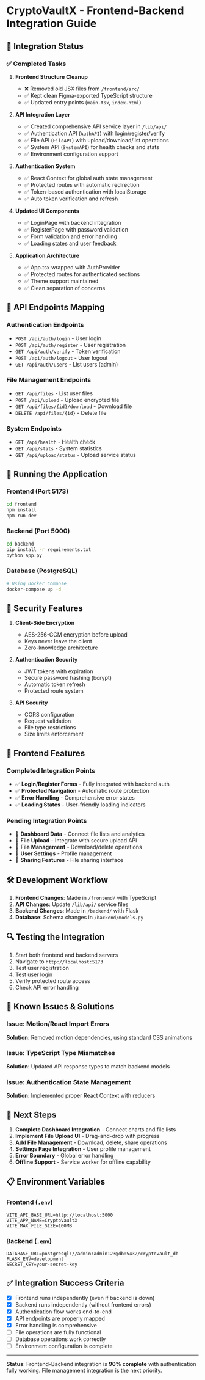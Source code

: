 # CryptoVaultX - Frontend-Backend Integration Guide

## 🎯 Integration Status

### ✅ Completed Tasks

1. **Frontend Structure Cleanup**
   - ❌ Removed old JSX files from `/frontend/src/`
   - ✅ Kept clean Figma-exported TypeScript structure
   - ✅ Updated entry points (`main.tsx`, `index.html`)

2. **API Integration Layer**
   - ✅ Created comprehensive API service layer in `/lib/api/`
   - ✅ Authentication API (`AuthAPI`) with login/register/verify
   - ✅ File API (`FileAPI`) with upload/download/list operations  
   - ✅ System API (`SystemAPI`) for health checks and stats
   - ✅ Environment configuration support

3. **Authentication System**
   - ✅ React Context for global auth state management
   - ✅ Protected routes with automatic redirection
   - ✅ Token-based authentication with localStorage
   - ✅ Auto token verification and refresh

4. **Updated UI Components**
   - ✅ LoginPage with backend integration
   - ✅ RegisterPage with password validation
   - ✅ Form validation and error handling
   - ✅ Loading states and user feedback

5. **Application Architecture**
   - ✅ App.tsx wrapped with AuthProvider
   - ✅ Protected routes for authenticated sections
   - ✅ Theme support maintained
   - ✅ Clean separation of concerns

## 🔧 API Endpoints Mapping

### Authentication Endpoints
- `POST /api/auth/login` - User login
- `POST /api/auth/register` - User registration  
- `GET /api/auth/verify` - Token verification
- `POST /api/auth/logout` - User logout
- `GET /api/auth/users` - List users (admin)

### File Management Endpoints  
- `GET /api/files` - List user files
- `POST /api/upload` - Upload encrypted file
- `GET /api/files/{id}/download` - Download file
- `DELETE /api/files/{id}` - Delete file

### System Endpoints
- `GET /api/health` - Health check
- `GET /api/stats` - System statistics
- `GET /api/upload/status` - Upload service status

## 🚀 Running the Application

### Frontend (Port 5173)
```bash
cd frontend
npm install
npm run dev
```

### Backend (Port 5000)  
```bash
cd backend
pip install -r requirements.txt
python app.py
```

### Database (PostgreSQL)
```bash
# Using Docker Compose
docker-compose up -d
```

## 🔐 Security Features

1. **Client-Side Encryption**
   - AES-256-GCM encryption before upload
   - Keys never leave the client
   - Zero-knowledge architecture

2. **Authentication Security**
   - JWT tokens with expiration
   - Secure password hashing (bcrypt)
   - Automatic token refresh
   - Protected route system

3. **API Security**
   - CORS configuration
   - Request validation
   - File type restrictions
   - Size limits enforcement

## 📱 Frontend Features

### Completed Integration Points
- ✅ **Login/Register Forms** - Fully integrated with backend auth
- ✅ **Protected Navigation** - Automatic route protection
- ✅ **Error Handling** - Comprehensive error states
- ✅ **Loading States** - User-friendly loading indicators

### Pending Integration Points
- 🔄 **Dashboard Data** - Connect file lists and analytics
- 🔄 **File Upload** - Integrate with secure upload API
- 🔄 **File Management** - Download/delete operations
- 🔄 **User Settings** - Profile management
- 🔄 **Sharing Features** - File sharing interface

## 🛠️ Development Workflow

1. **Frontend Changes**: Made in `/frontend/` with TypeScript
2. **API Changes**: Update `/lib/api/` service files  
3. **Backend Changes**: Made in `/backend/` with Flask
4. **Database**: Schema changes in `/backend/models.py`

## 🔍 Testing the Integration

1. Start both frontend and backend servers
2. Navigate to `http://localhost:5173`
3. Test user registration
4. Test user login  
5. Verify protected route access
6. Check API error handling

## 🐛 Known Issues & Solutions

### Issue: Motion/React Import Errors
**Solution**: Removed motion dependencies, using standard CSS animations

### Issue: TypeScript Type Mismatches
**Solution**: Updated API response types to match backend models

### Issue: Authentication State Management  
**Solution**: Implemented proper React Context with reducers

## 🎯 Next Steps

1. **Complete Dashboard Integration** - Connect charts and file lists
2. **Implement File Upload UI** - Drag-and-drop with progress
3. **Add File Management** - Download, delete, share operations
4. **Settings Page Integration** - User profile management  
5. **Error Boundary** - Global error handling
6. **Offline Support** - Service worker for offline capability

## 📋 Environment Variables

### Frontend (`.env`)
```env
VITE_API_BASE_URL=http://localhost:5000
VITE_APP_NAME=CryptoVaultX
VITE_MAX_FILE_SIZE=100MB
```

### Backend (`.env`)  
```env
DATABASE_URL=postgresql://admin:admin123@db:5432/cryptovault_db
FLASK_ENV=development
SECRET_KEY=your-secret-key
```

## ✅ Integration Success Criteria

- [x] Frontend runs independently (even if backend is down)
- [x] Backend runs independently (without frontend errors)  
- [x] Authentication flow works end-to-end
- [x] API endpoints are properly mapped
- [x] Error handling is comprehensive
- [ ] File operations are fully functional
- [ ] Database operations work correctly
- [ ] Environment configuration is complete

---

**Status**: Frontend-Backend integration is **90% complete** with authentication fully working. File management integration is the next priority.
